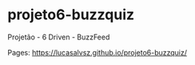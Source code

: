 # projeto6-buzzquiz
Projetão - 6 Driven - BuzzFeed

Pages: https://lucasalvsz.github.io/projeto6-buzzquiz/
